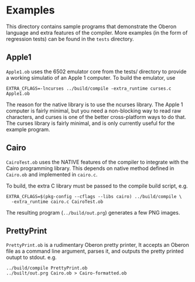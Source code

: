 # Examples

This directory contains sample programs that demonstrate the Oberon language and
extra features of the compiler. More examples (in the form of regression tests)
can be found in the `tests` directory.

## Apple1

`Apple1.ob` uses the 6502 emulator core from the tests/ directory to provide
a working simulatio of an Apple 1 computer. To build the emulator, use

```
EXTRA_CFLAGS=-lncurses ../build/compile -extra_runtime curses.c Apple1.ob
```

The reason for the native library is to use the ncurses library. The Apple 1
computer is fairly minimal, but you need a non-blocking way to read raw
characters, and curses is one of the better cross-platform ways to do that. The
curses library is fairly minimal, and is only currently useful for the example
program.

## Cairo

`CairoTest.ob` uses the NATIVE features of the compiler to integrate with the
Cairo programming library. This depends on native method defined in `Cairo.ob`
and implemented in `cairo.c`.

To build, the extra C library must be passed to the compile build script, e.g.

```
EXTRA_CFLAGS=$(pkg-config --cflags --libs cairo) ../build/compile \
  -extra_runtime cairo.c CairoTest.ob
```

The resulting program (`../build/out.prg`) generates a few PNG images.

## PrettyPrint

`PrettyPrint.ob` is a rudimentary Oberon pretty printer, It accepts an Oberon
file as a command line argument, parses it, and outputs the pretty printed
outupt to stdout. e.g.

```
../build/compile PrettyPrint.ob
../built/out.prg Cairo.ob > Cairo-formatted.ob
```

